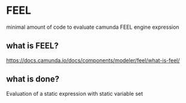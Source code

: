 # FEEL
minimal amount of code to evaluate camunda FEEL engine expression

## what is FEEL?
https://docs.camunda.io/docs/components/modeler/feel/what-is-feel/

## what is done?
Evaluation of a static expression with static variable set
